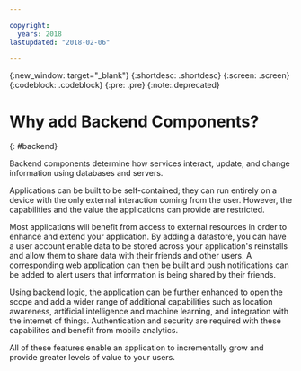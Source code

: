 ```yaml
---

copyright:
  years: 2018
lastupdated: "2018-02-06"

---
```

{:new_window: target="_blank"}
{:shortdesc: .shortdesc}
{:screen: .screen}
{:codeblock: .codeblock}
{:pre: .pre}
{:note:.deprecated}

# Why add Backend Components?
{: #backend}

Backend components determine how services interact, update, and change information using databases and servers.

Applications can be built to be self-contained; they can run entirely on a device with the only external interaction coming from the user. However, the capabilities and the value the applications can provide are restricted.

Most applications will benefit from access to external resources in order to enhance and extend your application. By adding a datastore, you can have a user account enable data to be stored across your application's reinstalls and allow them to share data with their friends and other users. A corresponding web application can then be built and push notifications can be added to alert users that information is being shared by their friends.

Using backend logic, the application can be further enhanced to open the scope and add a wider range of additional capabilities such as location awareness, artificial intelligence and machine learning, and integration with the internet of things. Authentication and security are required with these capabilites and benefit from mobile analytics.

All of these features enable an application to incrementally grow and provide greater levels of value to your users.

